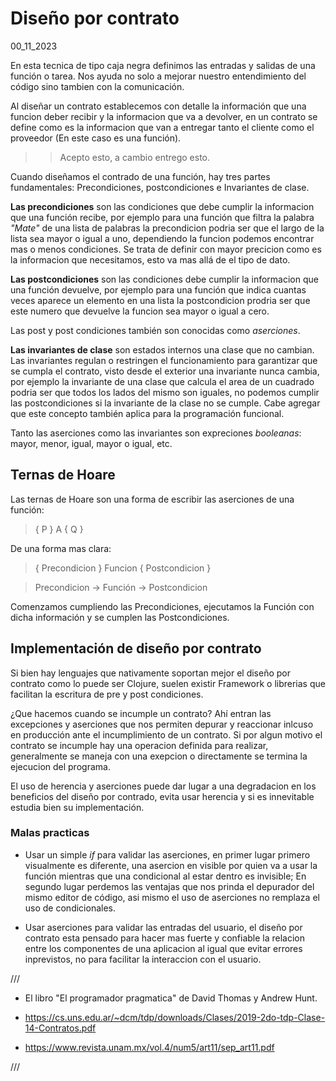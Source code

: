 # Diseño por contrato
00_11_2023

En esta tecnica de tipo caja negra definimos las entradas y salidas de una función o tarea. Nos ayuda no solo a mejorar nuestro entendimiento del código sino tambien con la comunicación.

Al diseñar un contrato establecemos con detalle la información que una funcion deber recibir y la informacion que va a devolver, en un contrato se define como es la informacion que van a entregar tanto el cliente como el proveedor (En este caso es una función).

>> Acepto esto, a cambio entrego esto.

Cuando diseñamos el contrado de una función, hay tres partes fundamentales: Precondiciones, postcondiciones e Invariantes de clase.

**Las precondiciones** son las condiciones que debe cumplir la informacion que una función recibe, por ejemplo para una función que filtra la palabra *"Mate"* de una lista de palabras la precondicion podria ser que el largo de la lista sea mayor o igual a uno, dependiendo la funcion podemos encontrar mas o menos condiciones. Se trata de definir con mayor precicion como es la informacion que necesitamos, esto va mas allá de el tipo de dato.

**Las postcondiciones** son las condiciones debe cumplir la informacion que una función devuelve, por ejemplo para una función que indica cuantas veces aparece un elemento en una lista la postcondicion prodria ser que este numero que devuelve la funcion sea mayor o igual a cero.

Las post y post condiciones también son conocidas como *aserciones*.

**Las invariantes de clase** son estados internos una clase que no cambian. Las invariantes regulan o restringen el funcionamiento para garantizar que se cumpla el contrato, visto desde el exterior una invariante nunca cambia, por ejemplo la invariante de una clase que calcula el area de un cuadrado podria ser que todos los lados del mismo son iguales, no podemos cumplir las postcondiciones si la invariante de la clase no se cumple. Cabe agregar que este concepto también aplica para la programación funcional.

Tanto las aserciones como las invariantes son expreciones *booleanas*: mayor, menor, igual, mayor o igual, etc.

## Ternas de Hoare

Las ternas de Hoare son una forma de escribir las aserciones de una función:

> { P } A { Q }

De una forma mas clara:

> { Precondicion } Funcion { Postcondicion }

> Precondicion -> Función -> Postcondicion

Comenzamos cumpliendo las Precondiciones, ejecutamos la Función con dicha información y se cumplen las Postcondiciones.

## Implementación de diseño por contrato

Si bien hay lenguajes que nativamente soportan mejor el diseño por contrato como lo puede ser Clojure, suelen existir Framework o librerias que facilitan la escritura de pre y post condiciones.

¿Que hacemos cuando se incumple un contrato? Ahí entran las excepciones y aserciones que nos permiten depurar y reaccionar inlcuso en producción ante el incumplimiento de un contrato. Si por algun motivo el contrato se incumple hay una operacion definida para realizar, generalmente se maneja con una exepcion o directamente se termina la ejecucion del programa.

El uso de herencia y aserciones puede dar lugar a una degradacion en los beneficios del diseño por contrado, evita usar herencia y si es innevitable estudia bien su implementación.

### Malas practicas

* Usar un simple *if* para validar las aserciones, en primer lugar primero visualmente es diferente, una asercion en visible por quien va a usar la función mientras que una condicional al estar dentro es invisible; En segundo lugar perdemos las ventajas que nos prinda el depurador del mismo editor de código, asi mismo el uso de aserciones no remplaza el uso de condicionales.

* Usar aserciones para validar las entradas del usuario, el diseño por contrato esta pensado para hacer mas fuerte y confiable la relacion entre los componentes de una aplicacion al igual que evitar errores inprevistos, no para facilitar la interaccion con el usuario.

///

* El libro "El programador pragmatica" de David Thomas y Andrew Hunt.

* https://cs.uns.edu.ar/~dcm/tdp/downloads/Clases/2019-2do-tdp-Clase-14-Contratos.pdf

* https://www.revista.unam.mx/vol.4/num5/art11/sep_art11.pdf

///
